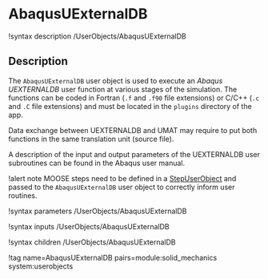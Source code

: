 # AbaqusUExternalDB

!syntax description /UserObjects/AbaqusUExternalDB

## Description

The `AbaqusUExternalDB` user object is used to execute an _Abaqus UEXTERNALDB_
user function at various stages of the simulation. The functions can be coded in
Fortran (`.f` and `.f90` file extensions) or C/C++  (`.c` and `.C` file
extensions) and must be located in the `plugins` directory of the app.

Data exchange between UEXTERNALDB and UMAT may require to put both functions in
the same translation unit (source file).

A description of the input and output parameters of the UEXTERNALDB user subroutines
can be found in the Abaqus user manual.

!alert note
MOOSE steps need to be defined in a [StepUserObject](/StepUserObject.md) and passed to
the `AbaqusUExternalDB` user object to correctly inform user routines.

!syntax parameters /UserObjects/AbaqusUExternalDB

!syntax inputs /UserObjects/AbaqusUExternalDB

!syntax children /UserObjects/AbaqusUExternalDB

!tag name=AbaqusUExternalDB pairs=module:solid_mechanics system:userobjects

